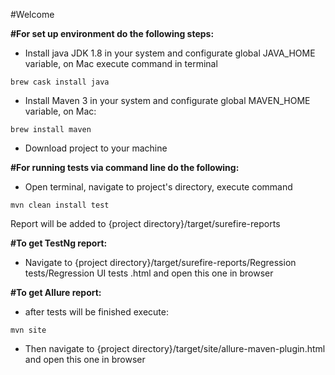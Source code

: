 
#Welcome


**#For set up environment do the following steps:**
- Install java JDK 1.8 in your system and configurate global JAVA_HOME variable, on Mac execute command in terminal
```
brew cask install java
```
- Install Maven 3 in your system and configurate global MAVEN_HOME variable, on Mac:
```
brew install maven
```
- Download project to your machine

**#For running tests via command line do the following:**
- Open terminal, navigate to project's directory, execute command 
```
mvn clean install test
```

Report will be added to {project directory}/target/surefire-reports 

**#To get TestNg report:**

- Navigate to {project directory}/target/surefire-reports/Regression tests/Regression UI tests .html and open this one in browser


**#To get Allure report:**

- after tests will be finished execute:

```
mvn site
```

- Then navigate to {project directory}/target/site/allure-maven-plugin.html and open this one in browser


